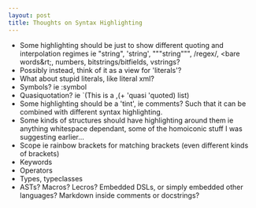 ```yaml
---
layout: post
title: Thoughts on Syntax Highlighting
---
```


- Some highlighting should be just to show different quoting and interpolation regimes ie "string", 'string', """string""", /regex/,  &lt;bare words&rt;, numbers, bitstrings/bitfields, vstrings?
- Possibly instead, think of it as a view for 'literals'?
- What about stupid literals, like literal xml?
- Symbols? ie :symbol
- Quasiquotation? ie \`(This is a ,(+ 'quasi 'quoted) list)
- Some highlighting should be a 'tint', ie comments? Such that it can be combined with different syntax highlighting.
- Some kinds of structures should have highlighting around them ie anything whitespace dependant, some of the homoiconic stuff I was suggesting earlier...
- Scope ie rainbow brackets for matching brackets (even different kinds of brackets)
- Keywords
- Operators
- Types, typeclasses
- ASTs? Macros? Lecros? Embedded DSLs, or simply embedded other languages? Markdown inside comments or docstrings?

